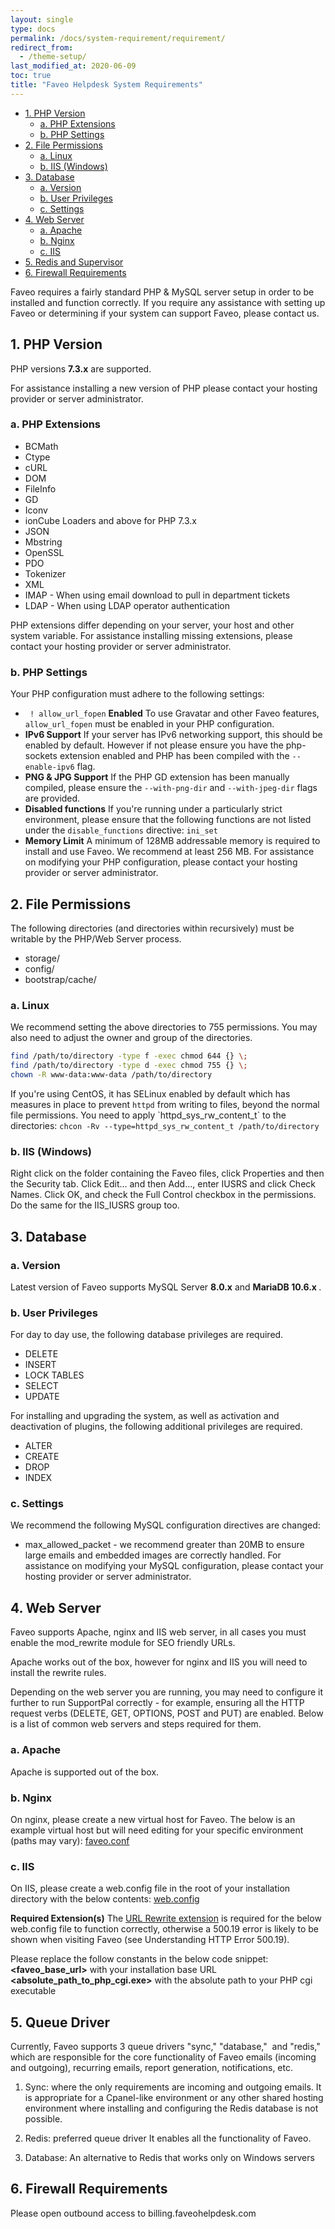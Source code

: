 ```yaml
---
layout: single
type: docs
permalink: /docs/system-requirement/requirement/
redirect_from:
  - /theme-setup/
last_modified_at: 2020-06-09
toc: true
title: "Faveo Helpdesk System Requirements"
---
```


- [1. PHP Version](#1-php-version)
  - [a. PHP Extensions](#a-php-extensions)
  - [b. PHP Settings](#b-php-settings)
- [2. File Permissions](#2-file-permissions)
  - [a. Linux](#a-linux)
  - [b. IIS (Windows)](#b-iis-windows)
- [3. Database](#3-database)
  - [a. Version](#a-version)
  - [b. User Privileges](#b-user-privileges)
  - [c. Settings](#c-settings)
- [4. Web Server](#4-web-server)
  - [a. Apache](#a-apache)
  - [b. Nginx](#b-nginx)
  - [c. IIS](#c-iis)
- [5. Redis and Supervisor](#6-firewall-requirements)
- [6. Firewall Requirements](#6-firewall-requirements)

Faveo requires a fairly standard PHP & MySQL server setup in order to be installed and function correctly. If you require any assistance with setting up Faveo or determining if your system can support Faveo, please contact us.

<a id="php-versions" name="php-versions"></a>
## 1. PHP Version
PHP versions **7.3.x** are supported.

For assistance installing a new version of PHP please contact your hosting provider or server administrator.

<a id="php-extensions" name="php-extensions"></a>
### a. PHP Extensions
- BCMath
- Ctype
- cURL
- DOM
- FileInfo
- GD 
- Iconv
- ionCube Loaders and above for PHP 7.3.x
- JSON
- Mbstring
- OpenSSL
- PDO 
- Tokenizer
- XML 
- IMAP - When using email download to pull in department tickets
- LDAP - When using LDAP operator authentication

PHP extensions differ depending on your server, your host and other system variable. For assistance installing missing extensions, please contact your hosting provider or server administrator.

<a id="php-settings" name="php-settings"></a>
### b. PHP Settings
Your PHP configuration must adhere to the following settings:

- ``` ! allow_url_fopen``` **Enabled**
To use Gravatar and other Faveo features, ```allow_url_fopen``` must be enabled in your PHP configuration.
- **IPv6 Support**
If your server has IPv6 networking support, this should be enabled by default. However if not please ensure you have the php-sockets extension enabled and PHP has been compiled with the ```--enable-ipv6``` flag.
- **PNG & JPG Support**
If the PHP GD extension has been manually compiled, please ensure the ```--with-png-dir``` and ```--with-jpeg-dir``` flags are provided.
- **Disabled functions**
If you're running under a particularly strict environment, please ensure that the following functions are not listed under the ```disable_functions``` directive: ```ini_set```
- **Memory Limit**
A minimum of 128MB addressable memory is required to install and use Faveo. We recommend at least 256 MB.
For assistance on modifying your PHP configuration, please contact your hosting provider or server administrator.

<a id="file-permissions" name="file-permissions"></a>
## 2. File Permissions
The following directories (and directories within recursively) must be writable by the PHP/Web Server process.

- storage/
- config/
- bootstrap/cache/

<a id="linux" name="linux"></a>
### a. Linux
We recommend setting the above directories to 755 permissions. You may also need to adjust the owner and group of the directories.

```sh
find /path/to/directory -type f -exec chmod 644 {} \;
find /path/to/directory -type d -exec chmod 755 {} \;
chown -R www-data:www-data /path/to/directory
```
<p class="notice--warning">
If you're using CentOS, it has SELinux enabled by default which has measures in place to prevent <code>httpd</code> from writing to files, beyond the normal file permissions. You need to apply `httpd_sys_rw_content_t` to the directories: <code>chcon -Rv --type=httpd_sys_rw_content_t /path/to/directory</code>
</p>


<a id="iis" name="iis"></a>
### b. IIS (Windows)
Right click on the folder containing the Faveo files, click Properties and then the Security tab. Click Edit... and then Add..., enter IUSRS and click Check Names. Click OK, and check the Full Control checkbox in the permissions. Do the same for the IIS_IUSRS group too.

<a id="database" name="database"></a>
## 3. Database
<a id="version" name="version"></a>
### a. Version
Latest version of Faveo supports MySQL Server <b>8.0.x</b> and <b>MariaDB 10.6.x </b>.

<a id="user-privileges" name="user-privileges"></a>
### b. User Privileges
For day to day use, the following database privileges are required.

- DELETE
- INSERT
- LOCK TABLES
- SELECT
- UPDATE

For installing and upgrading the system, as well as activation and deactivation of plugins, the following additional privileges are required.

- ALTER
- CREATE
- DROP
- INDEX

<a id="settings" name="settings"></a>
### c. Settings
We recommend the following MySQL configuration directives are changed:

- max_allowed_packet - we recommend greater than 20MB to ensure large emails and embedded images are correctly handled.
For assistance on modifying your MySQL configuration, please contact your hosting provider or server administrator.

<a id="web-server" name="web-server"></a>
## 4. Web Server
Faveo supports Apache, nginx and IIS web server, in all cases you must enable the mod_rewrite module for SEO friendly URLs.

Apache works out of the box, however for nginx and IIS you will need to install the rewrite rules.

Depending on the web server you are running, you may need to configure it further to run SupportPal correctly - for example, ensuring all the HTTP request verbs (DELETE, GET, OPTIONS, POST and PUT) are enabled. Below is a list of common web servers and steps required for them.

### a. Apache
Apache is supported out of the box.

### b. Nginx
On nginx, please create a new virtual host for Faveo. The below is an example virtual host but will need editing for your specific environment (paths may vary):
[faveo.conf](/installation-scripts/web-server/nginx/faveo.conf)

### c. IIS
On IIS, please create a web.config file in the root of your installation directory with the below contents:
[web.config](/installation-scripts/web-server/iis/web.config)

**Required Extension(s)**
The [URL Rewrite extension](https://www.iis.net/downloads/microsoft/url-rewrite) is required for the below web.config file to function correctly, otherwise a 500.19 error is likely to be shown when visiting Faveo (see Understanding HTTP Error 500.19).

Please replace the follow constants in the below code snippet:
**<faveo_base_url>** with your installation base URL
**<absolute_path_to_php_cgi.exe>** with the absolute path to your PHP cgi executable

<a id="Redis and Supervisor" name="Redis and Supervisor"></a>
## 5. Queue Driver
Currently, Faveo supports 3 queue drivers "sync," "database,"  and "redis," which are responsible for the core functionality of Faveo emails (incoming and outgoing), recurring emails, report generation, notifications, etc.

1. Sync: where the only requirements are incoming and outgoing emails. It is appropriate for a Cpanel-like environment or any other shared hosting environment where installing and configuring the Redis database is not possible.

2. Redis: preferred queue driver It enables all the functionality of Faveo.

3. Database: An alternative to Redis that works only on Windows servers


<a id="firewall-requirements" name="firewall-requirements"></a>
## 6. Firewall Requirements
Please open outbound access to billing.faveohelpdesk.com

